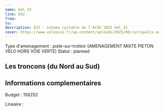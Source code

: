 ```yaml
---
name: kml_33 
line: 832
from: 
to:  
description: 832 - schema cyclable de l'ACSO 2025 kml_33 
cover: https://www.velooise.fr/wp-content/uploads/2025/08/cyclopolis-acso-832.jpg
---
```

Type d'amenagement : piste-sur-trottoir (AMENAGEMENT MIXTE PIETON VELO HORS VOIE VERTE)
Statut : planned
## Les troncons (du Nord au Sud)

## Informations complementaires

Budget  : 158252 

Lineaire :

